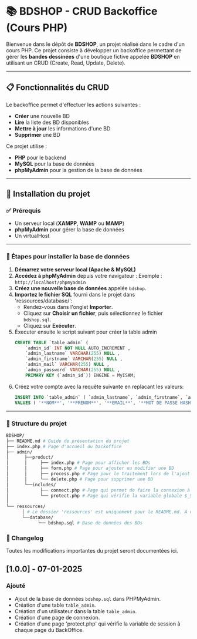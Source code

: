 # 📚 BDSHOP - CRUD Backoffice (Cours PHP) 

 Bienvenue dans le dépôt de **BDSHOP**, un projet réalisé dans le cadre d'un cours PHP. Ce projet consiste à développer un backoffice permettant de gérer les **bandes dessinées** d'une boutique fictive appelée **BDSHOP** en utilisant un CRUD (Create, Read, Update, Delete). 
 
---
## 📋 Fonctionnalités du CRUD

Le backoffice permet d'effectuer les actions suivantes :

- **Créer** une nouvelle BD
- **Lire** la liste des BD disponibles
- **Mettre à jour** les informations d'une BD
- **Supprimer** une BD

 Ce projet utilise : 
 
- **PHP** pour le backend
- **MySQL** pour la base de données
- **phpMyAdmin** pour la gestion de la base de données 
--- 
 ## 🚀 Installation du projet 

 ### ✅ Prérequis
 
- Un serveur local (**XAMPP**, **WAMP** ou **MAMP**)
- **phpMyAdmin** pour gérer la base de données 
- Un virtualHost
--- 
 ### 📂 Étapes pour installer la base de données 
 
1. **Démarrez votre serveur local (Apache & MySQL)**
2. **Accédez à phpMyAdmin** depuis votre navigateur : 
 Exemple : `http://localhost/phpmyadmin` 
1. **Créez une nouvelle base de données** appelée `bdshop`.
2. **Importez le fichier SQL** fourni dans le projet  dans 'ressources/database/': 
	- Rendez-vous dans l'onglet **Importer**.
	- Cliquez sur **Choisir un fichier**, puis sélectionnez le fichier `bdshop.sql`. 
	- Cliquez sur **Exécuter**. 
3. Éxecuter ensuite le script suivant pour créer la table admin 
    ```SQL
    CREATE TABLE `table_admin` (
        `admin_id` INT NOT NULL AUTO_INCREMENT , 
        `admin_lastname` VARCHAR(255) NULL , 
        `admin_firstname` VARCHAR(255) NULL , 
        `admin_mail` VARCHAR(255) NULL , 
        `admin_password` VARCHAR(255) NULL , 
        PRIMARY KEY (`admin_id`)) ENGINE = MyISAM;

    ```
4. Créez votre compte avec la requête suivante en replacant les valeurs:
	```SQL
	INSERT INTO `table_admin` ( `admin_lastname`, `admin_firstname`, `admin_mail`, `admin_password`) 
    VALUES ( '**NOM**', '**PRENOM**', '**EMAIL**', '**MOT DE PASSE HASHÉ**');
	```
--- 
 ### 📂 Structure du projet 
 ```bash
BDSHOP/ 
├── README.md # Guide de présentation du projet
├── index.php # Page d'accueil du backoffice 
├── admin/
│      ├──product/
│      │     ├── index.php # Page pour afficher les BDs 
│      │     ├── form.php # Page pour ajouter ou modifier une BD
│      │     ├── process.php # Page pour le traitement lors de l'ajout ou la modification d'une BD
│      │     └── delete.php # Page pour supprimer une BD
│      └──includes/
│            ├── connect.php # Page qui permet de faire la connexion à la base de données
│            └── protect.php # Page qui vérifie la variable globale $_SESSION
│   
└── ressources/
       │ # Le dossier 'ressources' est uniquement pour le README.md. À ne pas prendre en compte pour l'exercice.
       └──database/
             └── bdshop.sql # Base de données des BDs
```

### 📝 Changelog

Toutes les modifications importantes du projet seront documentées ici.  

## [1.0.0] - 07-01-2025
### Ajouté
- Ajout de la base de données `bdshop.sql` dans PHPMyAdmin.
- Création d'une table `table_admin`.
- Création d'un utilisateur dans la table `table_admin`.
- Création d'une page de connexion.
- Création d'une page 'protect.php' qui vérifie la variable de session à chaque page du BackOffice.

